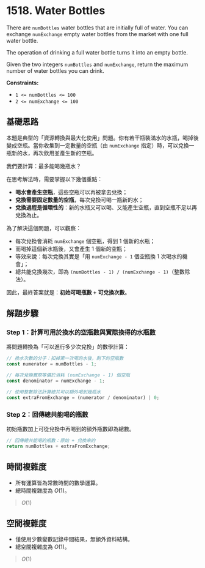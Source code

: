 # 1518. Water Bottles

There are `numBottles` water bottles that are initially full of water. 
You can exchange `numExchange` empty water bottles from the market with one full water bottle.

The operation of drinking a full water bottle turns it into an empty bottle.

Given the two integers `numBottles` and `numExchange`, return the maximum number of water bottles you can drink.

**Constraints:**

- `1 <= numBottles <= 100`
- `2 <= numExchange <= 100`

## 基礎思路

本題是典型的「資源轉換與最大化使用」問題。你有若干瓶裝滿水的水瓶，喝掉後變成空瓶。當你收集到一定數量的空瓶（由 `numExchange` 指定）時，可以兌換一瓶新的水，再次飲用並產生新的空瓶。

我們要計算：最多能喝幾瓶水？

在思考解法時，需要掌握以下幾個重點：

- **喝水會產生空瓶**，這些空瓶可以再被拿去兌換；
- **兌換需要固定數量的空瓶**，每次兌換可喝一瓶新的水；
- **兌換過程是循環性的**：新的水瓶又可以喝、又能產生空瓶，直到空瓶不足以再兌換為止。

為了解決這個問題，可以觀察：

- 每次兌換會消耗 `numExchange` 個空瓶，得到 1 個新的水瓶；
- 而喝掉這個新水瓶後，又會產生 1 個新的空瓶；
- 等效來說：每次兌換其實是「用 `numExchange - 1` 個空瓶換 1 次喝水的機會」；
- 總共能兌換幾次，即為 `(numBottles - 1) / (numExchange - 1)`（整數除法）。

因此，最終答案就是：**初始可喝瓶數 + 可兌換次數**。

## 解題步驟

### Step 1：計算可用於換水的空瓶數與實際換得的水瓶數

將問題轉換為「可以進行多少次兌換」的數學計算：

```typescript
// 換水次數的分子：扣掉第一次喝的水後，剩下的空瓶數
const numerator = numBottles - 1;

// 每次兌換實際等價於消耗 (numExchange - 1) 個空瓶
const denominator = numExchange - 1;

// 使用整數除法計算總共可以額外喝到幾瓶水
const extraFromExchange = (numerator / denominator) | 0;
```

### Step 2：回傳總共能喝的瓶數

初始瓶數加上可從兌換中再喝到的額外瓶數即為總數。

```typescript
// 回傳總共能喝的瓶數：原始 + 兌換來的
return numBottles + extraFromExchange;
```

## 時間複雜度

- 所有運算皆為常數時間的數學運算。
- 總時間複雜度為 $O(1)$。

> $O(1)$

## 空間複雜度

- 僅使用少數變數記錄中間結果，無額外資料結構。
- 總空間複雜度為 $O(1)$。

> $O(1)$
